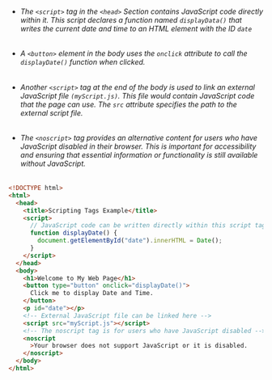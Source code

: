 - ###### The ``<script>`` tag in the ``<head>`` Section contains JavaScript code directly within it. This script declares a function named ``displayData()`` that writes the current date and time to an HTML element with the ID ``date``

 - ###### A ``<button>`` element in the body uses the ``onclick`` attribute to call the ``displayDate()`` function when clicked.

- ###### Another ``<script>`` tag at the end of the body is used to link an external JavaScript file  ``(myScript.js)``. This file would contain JavaScript code that the page can use. The ``src`` attribute specifies the path to the external script file.

- ###### The ``<noscript>`` tag provides an alternative content for users who have JavaScript disabled in their browser. This is important for accessibility and ensuring that essential information or functionality is still available without JavaScript.

```html
<!DOCTYPE html>
<html>
  <head>
    <title>Scripting Tags Example</title>
    <script>
      // JavaScript code can be written directly within this script tag
      function displayDate() {
        document.getElementById("date").innerHTML = Date();
      }
    </script>
  </head>
  <body>
    <h1>Welcome to My Web Page</h1>
    <button type="button" onclick="displayDate()">
      Click me to display Date and Time.
    </button>
    <p id="date"></p>
    <!-- External JavaScript file can be linked here -->
    <script src="myScript.js"></script>
    <!-- The noscript tag is for users who have JavaScript disabled -->
    <noscript
      >Your browser does not support JavaScript or it is disabled.
    </noscript>
  </body>
</html>

```